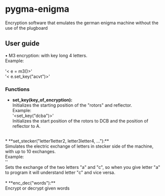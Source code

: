 # pygma-enigma
Encryption software that emulates the german enigma machine without the use of the plugboard

## User guide
• M3 encryption: with key long 4 letters. <br />
Example: <br />
<from pygma import m3> <br />
'< e = m3()>' <br />
'< e.set_key("acvt")>' <br />
### Functions
* **set_key(key_of_encryption):** <br />
Initializes the starting position of the "rotors" and reflector. <br />
Example: <br />
'<set_key("dcba")>' <br />
Initializes the start position of the rotors to DCB and the position of reflector to A. <br />
<br />
* **set_stecker("letter1letter2, letter3letter4, ..."):** <br />
Simulates the electric exchange of letters in stecker side of the machine, with up to 10 exchanges. <br />
Example: <br />
'<set_stecker("ac")>' <br />
Sets the exchange of the two letters "a" and "c", so when you give letter "a" to program it will understand letter "c" and vice versa.<br />
<br />
* **enc_dec("words"):** <br />
Encrypt or decrypt given words

